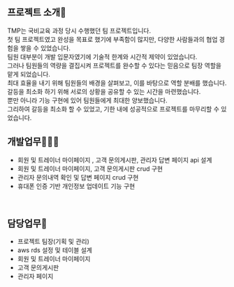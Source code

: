 ## 프로젝트 소개🙌
TMP는 국비교육 과정 당시 수행했던 팀 프로젝트입니다.<br>
첫 팀 프로젝트였고 완성을 목표로 했기에 부족함이 많지만, 다양한 사람들과의 협업 경험을 쌓을 수
있었습니다.<br>
팀원 대부분이 개발 입문자였기에 기술적 한계와 시간적 제약이 있었습니다.<br>
그러나 팀원들의 역량을 결집시켜 프로젝트를 완수할 수 있다는 믿음으로 팀장 역할을 맡게 되었습니다.<br>
최대 효율을 내기 위해 팀원들의 배경을 살펴보고, 이를 바탕으로 역할 분배를 했습니다.<br>
갈등을 최소화 하기 위해 서로의 상황을 공유할 수 있는 시간을 마련했습니다.<br>
뿐만 아니라 기능 구현에 있어 팀원들에게 최대한 양보했습니다.<br>
그리하여 갈등을 최소화 할 수 있었고, 기한 내에 성공적으로 프로젝트를 마무리할 수 있었습니다.
<br>

## 개발업무🧑🏻‍💻
- 회원 및 트레이너 마이페이지 , 고객 문의게시판, 관리자 답변 페이지 api 설계
- 회원 및 트레이너 마이페이지, 고객 문의게시판 crud 구현
- 관리자 문의내역 확인 및 답변 페이지 crud 구현
- 휴대폰 인증 기반 개인정보 업데이트 기능 구현
<br>

## 담당업무📌
- 프로젝트 팀장(기획 및 관리)
- aws rds 설정 및 테이블 설계
- 회원 및 트레이너 마이페이지
- 고객 문의게시판
- 관리자 페이지
